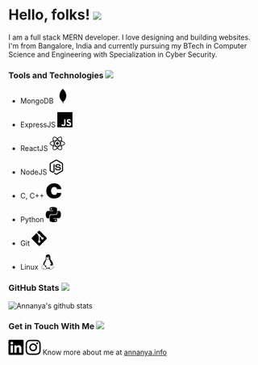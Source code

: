 # Hello, folks\! <img src="https://media.giphy.com/media/26AHJRDdK0iTyu1xK/giphy.gif" width="100px">
<!--![Header](/AnnanyaPandey.png)-->
<!--![Header](https://media.giphy.com/media/1XCcD9VLQZ2Io/giphy.gif)-->
<!--### Hi there 👋-->
<!--width="30px"-->

<!--
**Annanya481/Annanya481** is a ✨ _special_ ✨ repository because its `README.md` (this file) appears on your GitHub profile.
Here are some ideas to get you started:

- 🔭 I’m currently working on ...
- 🌱 I’m currently learning ...
- 👯 I’m looking to collaborate on ...
- 🤔 I’m looking for help with ...
- 💬 Ask me about ...
- 📫 How to reach me: ...
- 😄 Pronouns: ...
- ⚡ Fun fact: ...
-->
I am a full stack MERN developer. I love designing and building websites. I'm from Bangalore, India and currently pursuing my BTech in Computer Science and Engineering with Specialization in Cyber Security.

### Tools and Technologies <img src="https://media.giphy.com/media/1XCcD9VLQZ2Io/giphy.gif" width="80px">
* MongoDB <img src="mongodb.svg" width="30px">

* ExpressJS <img src="javascript.svg" width="30px">

* ReactJS <img src="react.svg" width="30px">

* NodeJS <img src="node-dot-js.svg" width="30px">

* C, C++ <img src="c.svg" width="30px">

* Python <img src="python.svg" width="30px">

* Git <img src="git.svg" width="30px">

* Linux <img src="linux.svg" width="30px">

### GitHub Stats <img src="https://media.giphy.com/media/t7sEnf5w7wJ1CEPyy7/giphy.gif" width="80px">
![Annanya's github stats](https://github-readme-stats.vercel.app/api?username=Annanya481&show_icons=true&theme=tokyonight)

### Get in Touch With Me <img src="https://media.giphy.com/media/eidWuaG0u49rBin0EB/giphy.gif" width="80px">
[<img src="linkedin.svg" width="30px">](https://www.linkedin.com/in/annanya-pandey-7a9043195/)       [<img src="instagram.svg" width="30px">](https://www.instagram.com/annanya_1120/)
Know more about me at [annanya.info](https://annanya.info)
